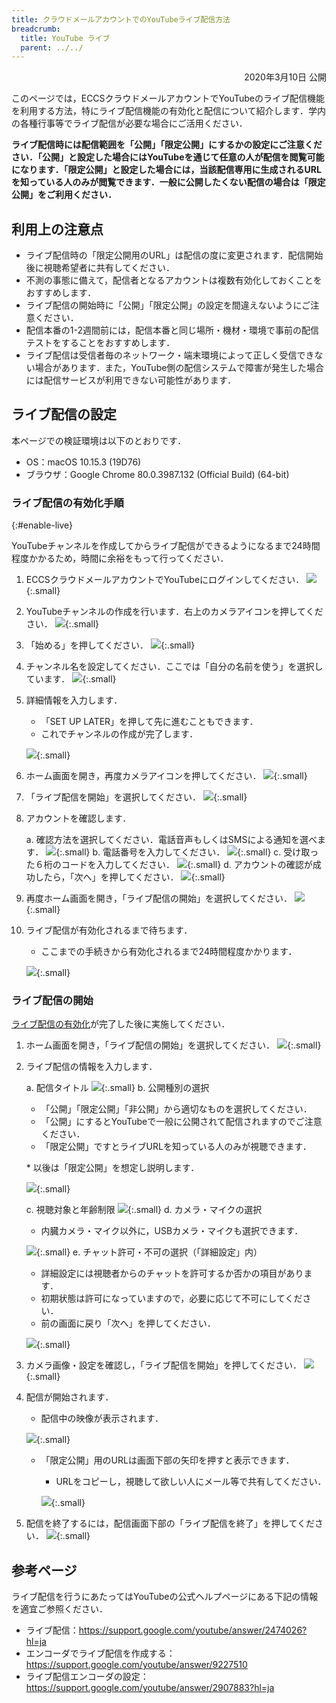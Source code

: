 ```yaml
---
title: クラウドメールアカウントでのYouTubeライブ配信方法
breadcrumb:
  title: YouTube ライブ
  parent: ../../
---
```


<div style="text-align: right">
<p>2020年3月10日 公開</p>
</div>

このページでは，ECCSクラウドメールアカウントでYouTubeのライブ配信機能を利用する方法，特にライブ配信機能の有効化と配信について紹介します．学内の各種行事等でライブ配信が必要な場合にご活用ください．

**ライブ配信時には配信範囲を「公開」「限定公開」にするかの設定にご注意ください．「公開」と設定した場合にはYouTubeを通じて任意の人が配信を閲覧可能になります．「限定公開」と設定した場合には，当該配信専用に生成されるURLを知っている人のみが閲覧できます．一般に公開したくない配信の場合は「限定公開」をご利用ください．**

## 利用上の注意点

* ライブ配信時の「限定公開用のURL」は配信の度に変更されます．配信開始後に視聴希望者に共有してください．
* 不測の事態に備えて，配信者となるアカウントは複数有効化しておくことをおすすめします．
* ライブ配信の開始時に「公開」「限定公開」の設定を間違えないようにご注意ください．
* 配信本番の1-2週間前には，配信本番と同じ場所・機材・環境で事前の配信テストをすることをおすすめします．
* ライブ配信は受信者毎のネットワーク・端末環境によって正しく受信できない場合があります．また，YouTube側の配信システムで障害が発生した場合には配信サービスが利用できない可能性があります．

## ライブ配信の設定

本ページでの検証環境は以下のとおりです．

* OS：macOS 10.15.3 (19D76)
* ブラウザ：Google Chrome 80.0.3987.132 (Official Build) (64-bit)

### ライブ配信の有効化⼿順
{:#enable-live}

YouTubeチャンネルを作成してからライブ配信ができるようになるまで24時間程度かかるため，時間に余裕をもって行ってください．

1. ECCSクラウドメールアカウントでYouTubeにログインしてください．
    ![](./home.png){:.small}
2. YouTubeチャンネルの作成を⾏います．右上のカメラアイコンを押してください．
    ![](./create-channel.drawio.png){:.small}
3. 「始める」を押してください．
    ![](./create-channel-start.drawio.png){:.small}
4. チャンネル名を設定してください．ここでは「自分の名前を使う」を選択しています．
    ![](./create-channel-name.drawio.png){:.small}
5. 詳細情報を⼊⼒します．
    * 「SET UP LATER」を押して先に進むこともできます．
    * これでチャンネルの作成が完了します．

    ![](./create-channel-detail.drawio.png){:.small}
6. ホーム画⾯を開き，再度カメラアイコンを押してください．
    ![](./home-camera.drawio.png){:.small}
7. 「ライブ配信を開始」を選択してください．
    ![](./start-live-1.drawio.png){:.small}
8. アカウントを確認します．

    a. 確認⽅法を選択してください．電話⾳声もしくはSMSによる通知を選べます．
        ![](./verify-account-1.drawio.png){:.small}
    b. 電話番号を⼊⼒してください．
        ![](./verify-account-2.drawio.png){:.small}
    c. 受け取った６桁のコードを⼊⼒してください．
        ![](./verify-account-3.drawio.png){:.small}
    d. アカウントの確認が成功したら，「次へ」を押してください．
        ![](./verify-account-4.drawio.png){:.small}

9. 再度ホーム画面を開き，「ライブ配信の開始」を選択してください．
    ![](./start-live-2.drawio.png){:.small}
10. ライブ配信が有効化されるまで待ちます．
    * ここまでの⼿続きから有効化されるまで24時間程度かかります．

    ![](./live-wait.png){:.small}

### ライブ配信の開始

[ライブ配信の有効化](#enable-live)が完了した後に実施してください．

1. ホーム画面を開き，「ライブ配信の開始」を選択してください．
    ![](./start-live-2.drawio.png){:.small}
2. ライブ配信の情報を⼊⼒します．

    a. 配信タイトル
      ![](./live-name.drawio.png){:.small}
    b. 公開種別の選択

      * 「公開」「限定公開」「⾮公開」から適切なものを選択してください．
      * 「公開」にするとYouTubeで⼀般に公開されて配信されますのでご注意ください．
      * 「限定公開」ですとライブURLを知っている⼈のみが視聴できます．

      \* 以後は「限定公開」を想定し説明します．

      ![](./live-public.drawio.png){:.small}

    c. 視聴対象と年齢制限
      ![](./live-age.drawio.png){:.small}
    d. カメラ・マイクの選択
      * 内臓カメラ・マイク以外に，USBカメラ・マイクも選択できます．

      ![](./live-camera.drawio.png){:.small}
    e. チャット許可・不可の選択（「詳細設定」内）
      * 詳細設定には視聴者からのチャットを許可するか否かの項⽬があります．
      * 初期状態は許可になっていますので，必要に応じて不可にしてください．
      * 前の画⾯に戻り「次へ」を押してください．

      ![](./live-chat.drawio.png){:.small}
3. カメラ画像・設定を確認し，「ライブ配信を開始」を押してください．
    ![](./live-start.drawio.png){:.small}
4. 配信が開始されます．
    * 配信中の映像が表⽰されます．

    ![](./live.drawio.png){:.small}

    * 「限定公開」⽤のURLは画⾯下部の⽮印を押すと表⽰できます．
        * URLをコピーし，視聴して欲しい⼈にメール等で共有してください．

        ![](./share-url.drawio.png){:.small}
5. 配信を終了するには，配信画⾯下部の「ライブ配信を終了」を押してください．
    ![](./live-end.drawio.png){:.small}

## 参考ページ

ライブ配信を行うにあたってはYouTubeの公式ヘルプページにある下記の情報を適宜ご参照ください．

* ライブ配信：<https://support.google.com/youtube/answer/2474026?hl=ja>
* エンコーダでライブ配信を作成する：<https://support.google.com/youtube/answer/9227510>
* ライブ配信エンコーダの設定：<https://support.google.com/youtube/answer/2907883?hl=ja>

